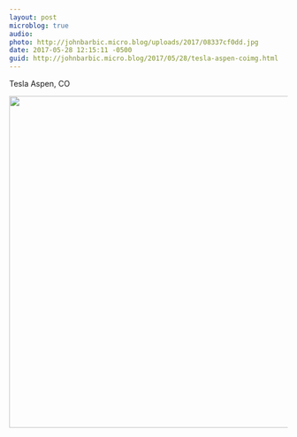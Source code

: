 ```yaml
---
layout: post
microblog: true
audio: 
photo: http://johnbarbic.micro.blog/uploads/2017/08337cf0dd.jpg
date: 2017-05-28 12:15:11 -0500
guid: http://johnbarbic.micro.blog/2017/05/28/tesla-aspen-coimg.html
---
```

Tesla Aspen, CO

<img src="http://johnbarbic.micro.blog/uploads/2017/08337cf0dd.jpg" width="600" height="600" style="height: auto" />
